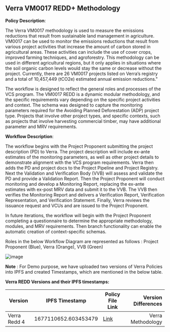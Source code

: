 ## Verra VM0017 REDD+ Methodology

**Policy Description**: 

The Verra VM0017 methodology is used to measure the emissions reductions that result from sustainable land management in agriculture. VM0017 can be used to monitor the emissions reductions that result from various project activities that increase the amount of carbon stored in agricultural areas. These activities can include the use of cover crops, improved farming techniques, and agroforestry. This methodology can be used in different agricultural regions, but it only applies in situations where the soil organic carbon levels would stay the same or decrease without the project. Currently, there are 26 VM0017 projects listed on Verra’s registry and a total of 10,457,449 (tCO2e) estimated annual emission reductions."

The workflow is designed to reflect the general roles and processes of the VCS program. The VM0017 REDD is a dynamic modular methodology, and the specific requirements vary depending on the specific project activities and context. The schema was designed to capture the monitoring parameters required for the Avoiding Planned Deforestation (ADP) project type. Projects that involve other project types, and specific contexts, such as projects that involve harvesting commercial timber, may have additional parameter and MRV requirements. 


**Workflow Description**:

The workflow begins with the Project Proponent submitting the project description (PD) to Verra. The project description will include ex-ante estimates of the monitoring parameters, as well as other project details to demonstrate alignment with the VCS program requirements. Verra then adds the PD and project docs to the Project Pipeline and Project Registry. Next the Validation and Verification Body (VVB) will assess and validate the PD and provide a Validation Report. Then the Project Proponent will conduct monitoring and develop a Monitoring Report, replacing the ex-ante estimates with ex-post MRV data and submit it to the VVB. The VVB then verifies the Monitoring Report and delivers a Verification Report, Verification Representation, and Verification Statement. Finally, Verra reviews the issuance request and VCUs and are issued to the Project Proponent.

In future iterations, the workflow will begin with the Project Proponent completing a questionnaire to determine the appropriate methodology, modules, and MRV requirements. Then branch functionality can enable the automatic creation of context-specific schemas.

Roles in the below Workflow Diagram are represented as follows : Project Proponent (Blue), Verra (Orange), VVB (Green)


![image](https://user-images.githubusercontent.com/79293833/186554269-b68a5631-b4bd-4e40-9daf-e0afc443ff39.png)

**Note** :
For Demo purpose, we have uploaded two versions of Verra Policies into IPFS and created Timestamps, which are mentioned in the below table.


**Verra REDD Versions and their IPFS timestamps:**

| Version | IPFS Timestamp | Policy File Link | Version Differences |
|---|---|---|---:|
| Verra Redd 4  | 1677110652.603453479 | [Link](https://github.com/hashgraph/guardian/blob/main/Methodology%20Library/Verra/Verra%20Redd/VM0017/Policies/Verra%20REDD%20Policy%204.policy) | Verra Methodology |
